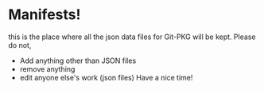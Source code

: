 # Manifests!
this is the place where all the json data files for Git-PKG will be kept.
Please do not,
- Add anything other than JSON files
- remove anything
- edit anyone else's work (json files)
Have a nice time!
